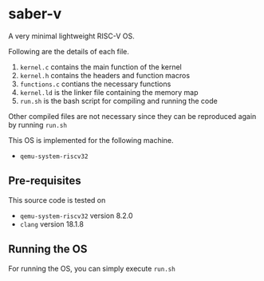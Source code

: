 # saber-v

A very minimal lightweight RISC-V OS.

Following are the details of each file.

1. `kernel.c` contains the main function of the kernel
2. `kernel.h` contains the headers and function macros
3. `functions.c` contians the necessary functions
4. `kernel.ld` is the linker file containing the memory map
5. `run.sh` is the bash script for compiling and running the code

Other compiled files are not necessary since they can be reproduced again by running `run.sh`

This OS is implemented for the following machine.

- `qemu-system-riscv32`

## Pre-requisites

This source code is tested on 

- `qemu-system-riscv32` version 8.2.0 
- `clang` version 18.1.8

## Running the OS

For running the OS, you can simply execute `run.sh`